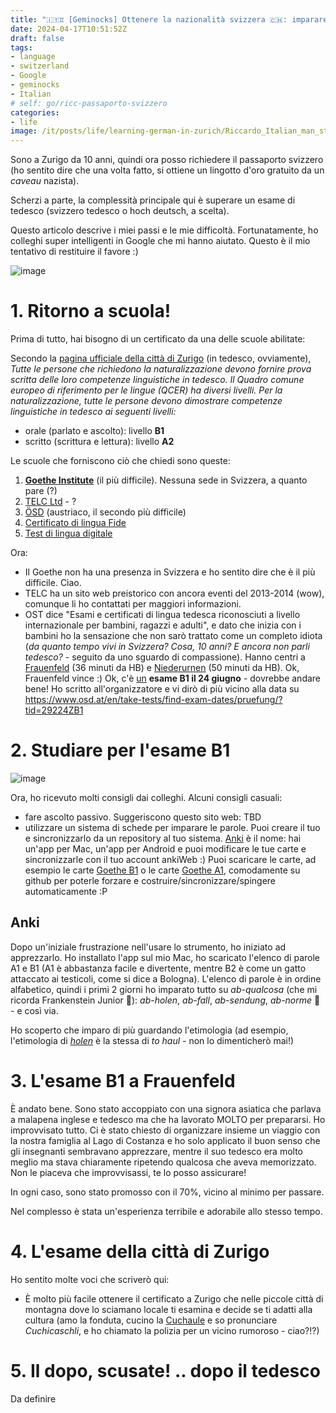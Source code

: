 ```yaml
---
title: "🇮🇹♊ [Geminocks] Ottenere la nazionalità svizzera 🇨🇭: imparare il tedesco 🇩🇪"
date: 2024-04-17T10:51:52Z
draft: false
tags:
- language
- switzerland
- Google
- geminocks
- Italian
# self: go/ricc-passaporto-svizzero
categories:
- life
image: /it/posts/life/learning-german-in-zurich/Riccardo_Italian_man_studying_on_a_German_spelling_book_in_front_of_Grossmunster.png
---
```


Sono a Zurigo da 10 anni, quindi ora posso richiedere il passaporto svizzero (ho sentito dire che una volta fatto, si ottiene un lingotto d'oro gratuito da un *caveau* nazista).

Scherzi a parte, la complessità principale qui è superare un esame di tedesco (svizzero tedesco o hoch deutsch, a scelta).

Questo articolo descrive i miei passi e le mie difficoltà. Fortunatamente, ho colleghi super intelligenti in Google che mi hanno aiutato. Questo è il mio tentativo di restituire il favore :)

![image](Riccardo_Italian_man_studying_on_a_German_spelling_book_in_front_of_Grossmunster.png)

<!--more-->


# 1. Ritorno a scuola!

Prima di tutto, hai bisogno di un certificato da una delle scuole abilitate:

Secondo la [pagina ufficiale della città di Zurigo](https://www.stadt-zuerich.ch/portal/de/index/politik_u_recht/einbuergerungen/kenntnisse/sprachlicheanforderungen.html) (in tedesco, ovviamente), *Tutte le persone che richiedono la naturalizzazione devono fornire prova scritta delle loro competenze linguistiche in tedesco. Il Quadro comune europeo di riferimento per le lingue (QCER) ha diversi livelli. Per la naturalizzazione, tutte le persone devono dimostrare competenze linguistiche in tedesco ai seguenti livelli:*

* orale (parlato e ascolto): livello **B1**
* scritto (scrittura e lettura): livello **A2**

Le scuole che forniscono ciò che chiedi sono queste:

1. [**Goethe Institute**](http://www.goethe.de/lrn/prj/pba/bes/gzb/deindex.html) (il più difficile). Nessuna sede in Svizzera, a quanto pare (?)
2. [TELC Ltd](https://www.telc.net/#section-0) - ?
3. [ÖSD](http://www.osd.at/) (austriaco, il secondo più difficile)
4. [Certificato di lingua Fide](http://www.fide-service.ch/)
5. [Test di lingua digitale](https://www.digitalersprachtest.ch/)

Ora:
* Il Goethe non ha una presenza in Svizzera e ho sentito dire che è il più difficile. Ciao.
* TELC ha un sito web preistorico con ancora eventi del 2013-2014 (wow), comunque li ho contattati per maggiori informazioni.
* OST dice "Esami e certificati di lingua tedesca riconosciuti a livello internazionale per bambini, ragazzi e adulti", e dato che inizia con i bambini ho la sensazione che non sarò trattato come un completo idiota (*da quanto tempo vivi in Svizzera? Cosa, 10 anni? E ancora non parli tedesco?* - seguito da uno sguardo di compassione). Hanno centri a [Frauenfeld](https://www.google.com/maps/dir/Zurich+HB,+Bahnhofplatz,+Zurigo,+Svizzera/Frauenfeld,+Svizzera/@47.550191,8.9002971,13.83z/data=!4m14!4m13!1m5!1m1!1s0x47900a08cc0e6e41:0xf5c698b65f8c52a7!2m2!1d8.5403226!2d47.3778579!1m5!1m1!1s0x479a922b7ac416d5:0xabd5ea8c4a738dc7!2m2!1d8.8987541!2d47.5535997!3e3) (36 minuti da HB) e [Niederurnen](https://www.google.com/maps/dir/Zurich+HB,+Bahnhofplatz,+Zurigo,+Svizzera/8867+Niederurnen,+Svizzera/@47.1837248,8.744133,11.39z/data=!4m14!4m13!1m5!1m1!1s0x47900a08cc0e6e41:0xf5c698b65f8c52a7!2m2!1d8.5403226!2d47.3778579!1m5!1m1!1s0x479acd0b21f91dfd:0x6eb928b1714053f3!2m2!1d9.0531505!2d47.125507!3e3) (50 minuti da HB). Ok, Frauenfeld vince :) Ok, c'è [un](https://www.osd.at/en/take-tests/find-exam-dates/?country=167&tests=00001100000&land=null&stadt=Frauenfeld&datefrom=01.06.2023&dateto=31.08.2023&centernr=null) **esame B1 il 24 giugno** - dovrebbe andare bene! Ho scritto all'organizzatore e vi dirò di più vicino alla data su https://www.osd.at/en/take-tests/find-exam-dates/pruefung/?tid=29224ZB1

# 2. Studiare per l'esame B1

![image](man-in-yellow-studies-by-lake-zurich.png)

Ora, ho ricevuto molti consigli dai colleghi. Alcuni consigli casuali:

* fare ascolto passivo. Suggeriscono questo sito web: TBD
* utilizzare un sistema di schede per imparare le parole. Puoi creare il tuo e sincronizzarlo da un repository al tuo sistema. [Anki](https://apps.ankiweb.net/) è il nome: hai un'app per Mac, un'app per Android e puoi modificare le tue carte e sincronizzarle con il tuo account ankiWeb :) Puoi scaricare le carte, ad esempio le carte [Goethe B1](https://ankiweb.net/shared/info/1586166030) o le carte [Goethe A1](https://ankiweb.net/shared/info/1386119660), comodamente su github per poterle forzare e costruire/sincronizzare/spingere automaticamente :P

## Anki

Dopo un'iniziale frustrazione nell'usare lo strumento, ho iniziato ad apprezzarlo. Ho installato l'app sul mio Mac, ho scaricato l'elenco di parole A1 e B1 (A1 è abbastanza facile e divertente, mentre B2 è come un gatto attaccato ai testicoli, come si dice a Bologna). L'elenco di parole è in ordine alfabetico, quindi i primi 2 giorni ho imparato tutto su *ab-qualcosa* (che mi ricorda Frankenstein Junior 😬): *ab-holen*, *ab-fall*, *ab-sendung*, *ab-norme* 🧌 - e così via.

Ho scoperto che imparo di più guardando l'etimologia (ad esempio, l'etimologia di [*holen*](https://en.wiktionary.org/wiki/holen#German) è la stessa di *to haul* - non lo dimenticherò mai!)

# 3. L'esame B1 a Frauenfeld

È andato bene. Sono stato accoppiato con una signora asiatica che parlava a malapena inglese e tedesco ma che ha lavorato MOLTO per prepararsi.
Ho improvvisato tutto. Ci è stato chiesto di organizzare insieme un viaggio con la nostra famiglia al Lago di Costanza
e ho solo applicato il buon senso che gli insegnanti sembravano apprezzare, mentre il suo tedesco era molto meglio ma stava chiaramente ripetendo qualcosa che aveva memorizzato. Non le piaceva che improvvisassi, te lo posso assicurare!

In ogni caso, sono stato promosso con il 70%, vicino al minimo per passare.

Nel complesso è stata un'esperienza terribile e adorabile allo stesso tempo.

# 4. L'esame della città di Zurigo

Ho sentito molte voci che scriverò qui:

* È molto più facile ottenere il certificato a Zurigo che nelle piccole città di montagna dove lo sciamano locale ti esamina e decide se ti adatti alla cultura (amo la fonduta, cucino la [Cuchaule](https://cookidoo.ch/recipes/recipe/fr-CH/r434981) e so pronunciare *Cuchicaschli*, e ho chiamato la polizia per un vicino rumoroso - ciao?!?)

# 5. Il dopo, scusate! .. dopo il tedesco

Da definire
